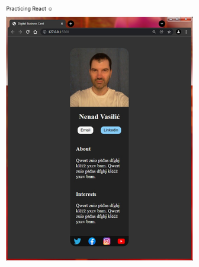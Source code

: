 Practicing React ☺

![This is an image](https://github.com/nenadvasilic/digital_business_card/blob/main/11.jpg?raw=true)
